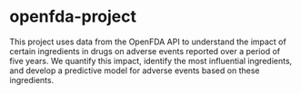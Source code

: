 # openfda-project
This project uses data from the OpenFDA API to understand the impact of certain ingredients in drugs on adverse events reported over a period of five years. We quantify this impact, identify the most influential ingredients, and develop a predictive model for adverse events based on these ingredients.

